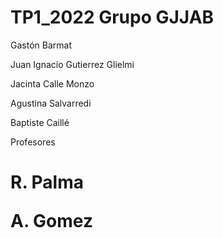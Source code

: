 # TP1_2022 Grupo GJJAB
Gastón Barmat
<p>
Juan Ignacio Gutierrez Glielmi
  <p>
Jacinta Calle Monzo
    <p>
Agustina Salvarredi
      <p>
Baptiste Caillé
        <p>



Profesores
<h1>
R. Palma
  <p>
A. Gomez
</h1>
